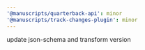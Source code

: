 ```yaml
---
'@manuscripts/quarterback-api': minor
'@manuscripts/track-changes-plugin': minor
---
```


update json-schema and transform version
